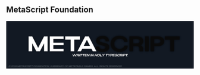 ## MetaScript Foundation
![hero_image](https://github.com/MetaScript-Foundation/.github/blob/main/MetaBan.jpg)
